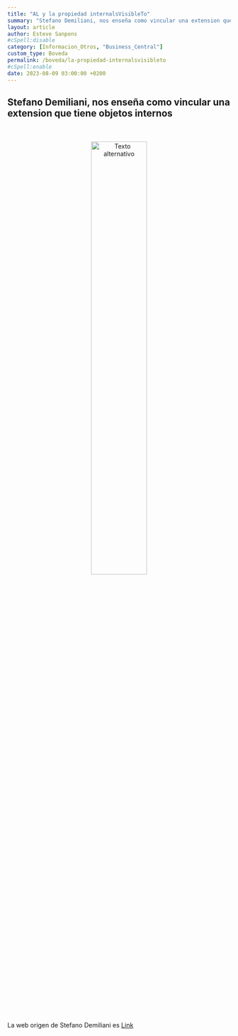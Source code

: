 ```yaml
---
title: "AL y la propiedad internalsVisibleTo"
summary: "Stefano Demiliani, nos enseña como vincular una extension que tiene objetos internos"
layout: article
author: Esteve Sanpons
#cSpell:disable
category: [Informacion_Otros, "Business_Central"]
custom_type: Boveda
permalink: /boveda/la-propiedad-internalsvisibleto
#cSpell:enable
date: 2023-08-09 03:00:00 +0200
---
```


## Stefano Demiliani, nos enseña como vincular una extension que tiene objetos internos

<br>
<br>

<div align="center">
  <a href="https://demiliani.com/2020/05/08/dynamics-365-business-central-al-and-the-internalsvisibleto-property/">
    <img src="https://demiliani.files.wordpress.com/2020/05/al_internalsvisibleto_03.jpg" alt="Texto alternativo" width="50%" height="50%">
  </a>
</div>

<br>

La web origen de Stefano Demiliani es [Link](https://demiliani.com/)
